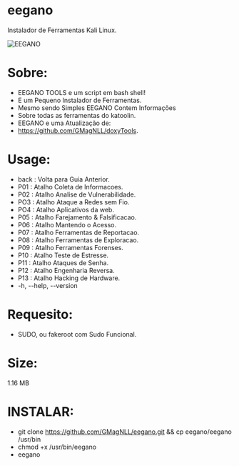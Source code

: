 # eegano
Instalador de Ferramentas Kali Linux.

![EEGANO](https://user-images.githubusercontent.com/25424970/181652631-aa05fdd5-ba59-422d-989d-4144c7cc6181.png)

# Sobre:
- EEGANO TOOLS e um script em bash shell!
- E um Pequeno Instalador de Ferramentas.
- Mesmo sendo Simples EEGANO Contem Informações
- Sobre todas as ferramentas do katoolin.
- EEGANO e uma Atualização de:
- https://github.com/GMagNLL/doxyTools.

# Usage:
- back : Volta para Guia Anterior.
- P01 : Atalho Coleta de Informacoes.
- P02 : Atalho Analise de Vulnerabilidade.
- PO3 : Atalho Ataque a Redes sem Fio.
- PO4 : Atalho Aplicativos da web.
- P05 : Atalho Farejamento & Falsificacao.
- P06 : Atalho Mantendo o Acesso.
- P07 : Atalho Ferramentas de Reportacao.
- P08 : Atalho Ferramentas de Exploracao.
- P09 : Atalho Ferramentas Forenses.
- P10 : Atalho Teste de Estresse.
- P11 : Atalho Ataques de Senha.
- P12 : Atalho Engenharia Reversa.
- P13 : Atalho Hacking de Hardware.
- -h, --help, --version

# Requesito:
- SUDO, ou fakeroot com Sudo Funcional.

# Size:
1.16 MB

# INSTALAR:

- git clone https://github.com/GMagNLL/eegano.git && cp eegano/eegano /usr/bin
- chmod +x /usr/bin/eegano
- eegano
